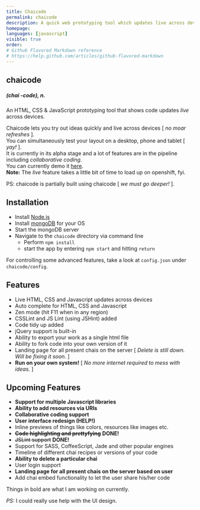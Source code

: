 ```yaml
---
title: Chaicode
permalink: chaicode
description: A quick web prototyping tool which updates live across devices without the need to refresh.
homepage: 
languages: [javascript]
visible: true
order: 
# Github Flavored Markdown reference
# https://help.github.com/articles/github-flavored-markdown
---
```



chaicode
-------------
##### (chai -code), *n.*  

An HTML, CSS & JavaScript prototyping tool that shows code updates *live* across devices.

Chaicode lets you try out ideas quickly and live across devices [ *no moar refreshes* ].    
You can simultaneously test your layout on a desktop, phone and tablet [ *yay!* ].  
It is currently in its alpha stage and a lot of features are in the pipeline including *collaborative coding*.   
You can currently demo it [here](http://chaicode-3lads.rhcloud.com/ "chaicode demo link").   
__Note:__ The *live* feature takes a little bit of time to load up on openshift, fyi.

PS: chaicode is partially built using chaicode [ *we must go deeper!* ].

Installation
--------------
- Install [Node.js](http://nodejs.org/ "Node.js installation link")
- Install [mongoDB](http://www.mongodb.org/downloads "mongoDB installation link") for your OS
- Start the mongoDB server
- Navigate to the ```chaicode``` directory via command line   
	- Perform ```npm install```
	- start the app by entering ```npm start``` and hitting ```return```

For controlling some advanced features, take a look at ```config.json``` under ```chaicode/config```.

Features
--------------
- Live HTML, CSS and Javascript updates across devices
- Auto complete for HTML, CSS and Javascript
- Zen mode (hit F11 when in any region)
- CSSLint and JS Lint (using JSHint) added
- Code tidy up added
- jQuery support is built-in
- Ability to export your work as a single html file
- Ability to fork code into your own version of it
- Landing page for all present chais on the server [ *Delete is still down. Will be fixing it soon.* ]
- __Run on your own system!__ [ *No more internet required to mess with ideas.* ]

Upcoming Features
--------------
- __Support for multiple Javascript libraries__
- __Ability to add resources via URIs__
- __Collaborative coding support__
- __User interface redesign (HELP!)__
- Inline previews of things like colors, resources like images etc.
- ~~__Code highlighting and prettyfying__~~ __DONE!__
- ~~JSLint support~~ __DONE!__
- Support for SASS, CoffeeScript, Jade and other popular engines
- Timeline of different chai recipes or versions of your code
- __Ability to delete a particular chai__
- User login support
- __Landing page for all present chais on the server based on user__
- Add chai embed functionality to let the user share his/her code

Things in bold are what I am working on currently.   

*PS:* I could really use help with the UI design.